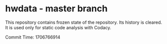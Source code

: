 # hwdata - master branch

This repository contains frozen state of the repository.
Its history is cleared. It is used only for static code
analysis with Codacy.

Commit Time: 1706766914